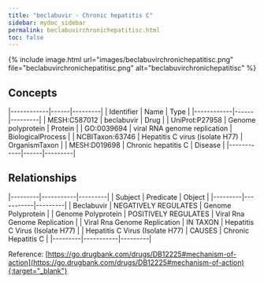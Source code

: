 ```yaml
---
title: "beclabuvir - Chronic hepatitis C"
sidebar: mydoc_sidebar
permalink: beclabuvirchronichepatitisc.html
toc: false 
---
```


{% include image.html url="images/beclabuvirchronichepatitisc.png" file="beclabuvirchronichepatitisc.png" alt="beclabuvirchronichepatitisc" %}

## Concepts

|------------|------|---------|
| Identifier | Name | Type    |
|------------|------|---------|
| MESH:C587012 | beclabuvir | Drug |
| UniProt:P27958 | Genome polyprotein | Protein |
| GO:0039694 | viral RNA genome replication | BiologicalProcess |
| NCBITaxon:63746 | Hepatitis C virus (isolate H77) | OrganismTaxon |
| MESH:D019698 | Chronic hepatitis C | Disease |
|------------|------|---------|

## Relationships

|---------|-----------|---------|
| Subject | Predicate | Object  |
|---------|-----------|---------|
| Beclabuvir | NEGATIVELY REGULATES | Genome Polyprotein |
| Genome Polyprotein | POSITIVELY REGULATES | Viral Rna Genome Replication |
| Viral Rna Genome Replication | IN TAXON | Hepatitis C Virus (Isolate H77) |
| Hepatitis C Virus (Isolate H77) | CAUSES | Chronic Hepatitis C |
|---------|-----------|---------|

Reference: [https://go.drugbank.com/drugs/DB12225#mechanism-of-action](https://go.drugbank.com/drugs/DB12225#mechanism-of-action){:target="_blank"}